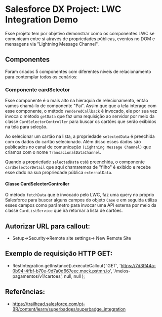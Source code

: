 # Salesforce DX Project: LWC Integration Demo

Esse projeto tem por objetivo demonstrar como os componentes LWC se comunicam entre si através de propriedades públicas, eventos no DOM e mensagens via "Lightning Message Channel".

## Componentes

Foram criados 5 componentes com diferentes níveis de relacionamento para contemplar todos os cenários:

### Componente cardSelector

Esse componente é o mais alto na hieraquia de relecionamento, então vamos chamá-lo de componente "Pai". Assim que que a tela interage com esse componente, o método `renderedCallback` é invocado, ele por sua vez invoca o método `getData` que faz uma requisição ao servidor por meio da classe `CardSelectorController` para buscar os cartões que serão exibidos na tela para seleção.

Ao selecionar um cartão na lista, a propriedade `selectedData` é preechida com os dados do cartão selecionado. Além disso esses dados são publicados no canal de comunicação `(Lightning Message Channel)` que criamos com o nome `TransacionalDataChannel`.

Quando a propriedade `selectedData` está preenchida, o componente `cardSelectorDetail` que aqui chamaremos de "filho" é exibido e recebe esse dado na sua propriedade pública `externalData`.

#### Classe CardSelectorController

O método `fetchData` que é invocado pelo LWC, faz uma query no próprio Salesforce para buscar alguns campos do objeto `Case` e em seguida utiliza esses campos como parâmetro para invocar uma API externa por meio da classe `CardListService` que irá retornar a lista de cartões.

## Autorizar URL para callout:
- Setup->Security->Remote site settings-> New Remote Site

## Exemplo de requisição HTTP GET:
- RestIntegration.getInstance().executeCallout(
    'GET',
    'https://7d3ff44a-0b94-4fbf-b70e-9d7a0d667eec.mock.pstmn.io',
    '/meios-pagamentos/v1/cartoes',
    null,
    null
);

## Referências:
- https://trailhead.salesforce.com/pt-BR/content/learn/superbadges/superbadge_integration